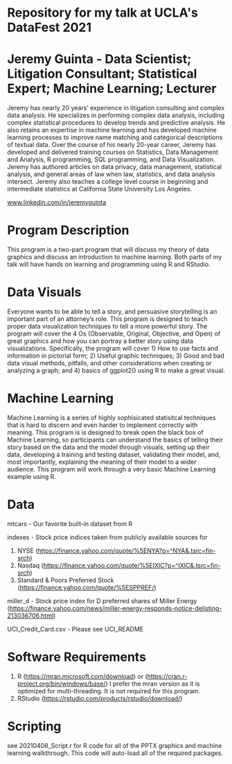 # Repository for my talk at UCLA's DataFest 2021

# Jeremy Guinta - Data Scientist; Litigation Consultant; Statistical Expert; Machine Learning; Lecturer
Jeremy has nearly 20 years’ experience in litigation consulting and complex data analysis.  He specializes in performing complex data analysis, including complex statistical procedures to develop trends and predictive analysis.  He also retains an expertise in machine learning and has developed machine learning processes to improve name matching and categorical descriptions of textual data. Over the course of his nearly 20-year career, Jeremy has developed and delivered training courses on Statistics, Data Management and Analysis, R programming, SQL programming, and Data Visualization.  Jeremy has authored articles on data privacy, data management, statistical analysis, and general areas of law when law, statistics, and data analysis intersect.   Jeremy also teaches a college level course in beginning and intermediate statistics at California State University Los Angeles. 

www.linkedin.com/in/jeremyguinta  

# Program Description 

This program is a two-part program that will discuss my theory of data graphics and discuss an introduction to machine learning.  Both parts of my talk will have hands on learning and programming using R and RStudio.  

# Data Visuals

Everyone wants to be able to tell a story, and persuasive storytelling is an important part of an attorney’s role.  This program is designed to teach  proper data visualization techniques to tell a more powerful story.  The program will cover the 4 Os (Observable, Original, Objective, and Open) of great graphics and how you can portray a better story using data visualizations.   Specifically, the program will cover 1) How to use facts and information in pictorial form; 2) Useful graphic techniques; 3) Good and bad data visual methods, pitfalls, and other considerations when creating or analyzing a graph; and 4) basics of ggplot2() using R to make a great visual. 

# Machine Learning

Machine Learning is a series of highly sophisicated statisitcal techniques that is hard to discern and even harder to implement correctly with meaning.  This program is is designed to break open the black box of Machine Learning, so participants can understand the basics of telling their story based on the data and the model through visuals, setting up their data, developing a training and testing dataset, validating their model, and, most importantly, explaining the meaning of their model to a wider audience. This program will work through a very basic Machine Learning example using R. 

# Data

mtcars - Our favorite built-in dataset from R

indexes - Stock price indices taken from publicly available sources for 
  1. NYSE (https://finance.yahoo.com/quote/%5ENYA?p=^NYA&.tsrc=fin-srch) 
  2. Nasdaq (https://finance.yahoo.com/quote/%5EIXIC?p=^IXIC&.tsrc=fin-srch) 
  3. Standard & Poors Preferred Stock (https://finance.yahoo.com/quote/%5ESPPREF/) 

miller_d - Stock price index for D preferred shares of Miller Energy (https://finance.yahoo.com/news/miller-energy-responds-notice-delisting-213036706.html) 

UCI_Credit_Card.csv - Please see UCI_README

# Software Requirements

1. R (https://mran.microsoft.com/download) or (https://cran.r-project.org/bin/windows/base/) I prefer the mran version as it is optimized for multi-threading. It is not required for this program. 
2. RStudio (https://rstudio.com/products/rstudio/download/) 

# Scripting

see 20210408_Script.r for R code for all of the PPTX graphics and machine learning walkthrough.  This code will auto-load all of the required packages. 

